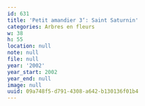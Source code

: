 ```yaml
---
id: 631
title: 'Petit amandier 3‘: Saint Saturnin'
categories: Arbres en fleurs
w: 38
h: 55
location: null
note: null
file: null
year: '2002'
year_start: 2002
year_end: null
image: null
uuid: 09a748f5-d791-4308-a642-b130136f01b4
---
```



